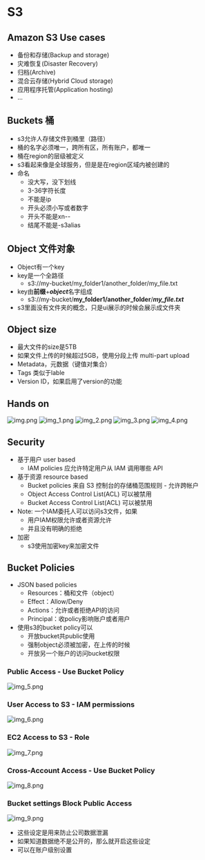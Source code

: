 # S3
## Amazon S3 Use cases
- 备份和存储(Backup and storage)
- 灾难恢复(Disaster Recovery)
- 归档(Archive)
- 混合云存储(Hybrid Cloud storage)
- 应用程序托管(Application hosting)
- ...

## Buckets 桶
- s3允许人存储文件到桶里（路径）
- 桶的名字必须唯一，跨所有区，所有账户，都唯一
- 桶在region的层级被定义
- s3看起来像是全球服务，但是是在region区域内被创建的
- 命名
  - 没大写，没下划线
  - 3-36字符长度
  - 不能是ip
  - 开头必须小写或者数字
  - 开头不能是xn--
  - 结尾不能是-s3alias

## Object 文件对象
- Object有一个key
- key是一个全路径
  - s3://my-bucket/my_folder1/another_folder/my_file.txt
- key由**前缀**+***object***名字组成
  - s3://my-bucket/**my_folder1/another_folder**/***my_file.txt***
- s3里面没有文件夹的概念，只是ui展示的时候会展示成文件夹

## Object size
- 最大文件的size是5TB
- 如果文件上传的时候超过5GB，使用分段上传 multi-part upload
- Metadata，元数据（键值对集合）
- Tags 类似于lable
- Version ID，如果启用了version的功能

## Hands on
![img.png](img.png)
![img_1.png](img_1.png)
![img_2.png](img_2.png)
![img_3.png](img_3.png)
![img_4.png](img_4.png)


## Security
- 基于用户 user based
  - IAM policies 应允许特定用户从 IAM 调用哪些 API
- 基于资源 resource based
  - Bucket policies 来自 S3 控制台的存储桶范围规则 - 允许跨帐户
  - Object Access Control List(ACL) 可以被禁用
  - Bucket Access Control List(ACL) 可以被禁用
- Note: 一个IAM委托人可以访问s3文件，如果
  - 用户IAM权限允许或者资源允许
  - 并且没有明确的拒绝
- 加密
  - s3使用加密key来加密文件

## Bucket Policies
- JSON based policies
  - Resources：桶和文件（object）
  - Effect：Allow/Deny
  - Actions：允许或者拒绝API的访问
  - Principal：收policy影响账户或者用户
- 使用s3的bucket policy可以
  - 开放bucket共public使用
  - 强制object必须被加密，在上传的时候
  - 开放另一个账户的访问bucket权限

### Public Access - Use Bucket Policy
![img_5.png](img_5.png)

### User Access to S3 - IAM permissions
![img_6.png](img_6.png)

### EC2 Access to S3 - Role
![img_7.png](img_7.png)

### Cross-Account Access - Use Bucket Policy
![img_8.png](img_8.png)

### Bucket settings Block Public Access 
![img_9.png](img_9.png)
- 这些设定是用来防止公司数据泄漏
- 如果知道数据绝不是公开的，那么就开启这些设定
- 可以在账户级别设置


























